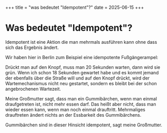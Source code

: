 +++
title = "was bedeutet \"Idempotent\"?"
date = 2025-06-15
+++

# Was bedeutet "Idempotent"?

Idempotent ist eine Aktion die man mehrmals ausführen kann ohne dass sich das Ergebnis ändert.

Wir haben hier in Berlin zum Beispiel eine idempotente Fußgängerampel:

Drückt man auf den Knopf, muss man 20 Sekunden warten, dann wird sie grün.
Wenn ich schon 18 Sekunden gewartet habe und es kommt jemand der ebenfalls über die Straße will und auf den Knopf drückt, wird der Wartemechanismus nicht neu gestartet, sondern es bleibt bei der schon angebrochenen Wartezeit.

Meine Großmutter sagt, dass man ein Gummibärchen, wenn man einmal draufgetreten ist, nicht mehr essen darf.
Das heißt aber nicht, dass man wieder essen kann, wenn man noch einmal drauftritt. Mehrmaliges drauftreten ändert nichts an der Essbarkeit des Gummibärchens.

Gummibärchen sind in dieser Hinsicht idempotent, sagt meine Großmutter.



